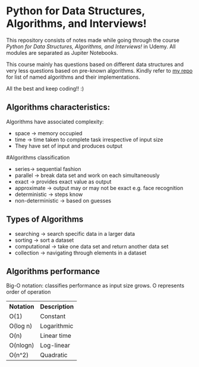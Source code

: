 # Python for Data Structures, Algorithms, and Interviews!
This repository consists of notes made while going through the course *Python for Data Structures, Algorithms, and Interviews!* 
in Udemy. All modules are separated as Jupiter Notebooks.

This course mainly has questions based on different data structures and very less questions based on pre-known algorithms.
Kindly refer to [my repo](https://github.com/code-lucidal58/named-algorithms) for list of named algorithms and their implementations.

All the best and keep coding!! :)

## Algorithms characteristics:
Algorithms have associated complexity:  
* space -> memory occupied  
* time -> time taken to complete task irrespective of input size  
* They have set of input and produces output

#Algorithms classification  
* series-> sequential fashion
* parallel -> break data set and work on each simultaneously
* exact -> provides exact value as output
* approximate -> output may or may not be exact e.g. face recognition
* deterministic -> steps know
* non-deterministic -> based on guesses

## Types of Algorithms
* searching -> search specific data in a larger data
* sorting -> sort a dataset
* computational -> take one data set and return another data set
* collection -> navigating through elements in a dataset

## Algorithms performance
Big-O notation: classifies performance as input size grows. O represents order of operation
<table>
  <tr>
    <th>Notation</th>
    <th>Description</th>
  </tr>
  <tr>
    <td>O(1)</td>
    <td>Constant</td>
  </tr>
  <tr>
    <td>O(log n)</td>
    <td>Logarithmic</td>
  </tr>
  <tr>
    <td>O(n)<br></td>
    <td>Linear time</td>
  </tr>
  <tr>
    <td>O(nlogn)</td>
    <td>Log-linear</td>
  </tr>
  <tr>
    <td>O(n^2)</td>
    <td>Quadratic</td>
  </tr>
</table>
